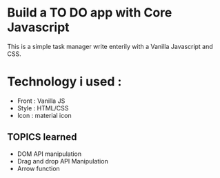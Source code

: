 # Build a TO DO app with Core Javascript

This is a simple task manager write enterily with a Vanilla Javascript and CSS.

# Technology i used : 

- Front : Vanilla JS
- Style : HTML/CSS
- Icon : material icon


## TOPICS learned

- DOM API manipulation
- Drag and drop API Manipulation
- Arrow function
